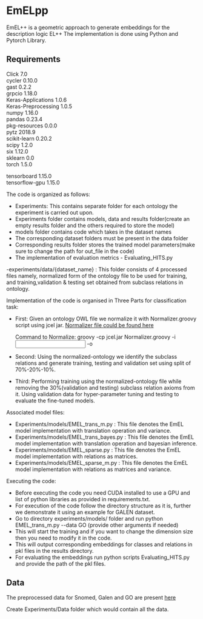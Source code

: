 # EmELpp
EmEL++ is a geometric approach to generate embeddings for the description logic EL++
The implementation is done using Python and Pytorch Library.

## Requirements      
Click 7.0    
cycler 0.10.0    
gast 0.2.2    
grpcio 1.18.0    
Keras-Applications 1.0.6    
Keras-Preprocessing 1.0.5    
numpy 1.16.0    
pandas 0.23.4    
pkg-resources 0.0.0         
pytz 2018.9    
scikit-learn 0.20.2    
scipy 1.2.0    
six 1.12.0     
sklearn 0.0  
torch 1.5.0

tensorboard 1.15.0     
tensorflow-gpu 1.15.0 

The code is organized as follows:
- Experiments: This contains separate folder for each ontology the experiment is carried out upon.
- Experiments folder contains models, data and results folder(create an empty results folder and the others required to store the model)
- models folder contains code which takes in the dataset names
- The corresponding dataset folders must be present in the data folder
- Corresponding results folder stores the trained model parameters(make sure to change the path for out_file in the code)
- The implementation of evaluation metrics - Evaluating_HITS.py

-experiments/data/{dataset_name} : This folder consists of 4 processed files namely, normalized form of the ontology file
to be used for training, and training,validation & testing set obtained from subclass relations in ontology.


Implementation of the code is organised in Three Parts for classification task:

- First: Given an ontology OWL file we normalize it with Normalizer.groovy script using jcel jar. [Normalizer file could be found here](https://github.com/bio-ontology-research-group/el-embeddings)

	Command to Normalize: groovy -cp jcel.jar Normalizer.groovy -i <Input OWL ontology> -o <Output normalized-ontology> 
	
- Second: Using the normalized-ontology we identify the subclass relations and generate training, testing and validation set using
		   split of 70%-20%-10%.

- Third: Performing training using the normalized-ontology file while removing the 30%(validation and testing) subclass relation axioms from it.
		Using validation data for hyper-parameter tuning and testing to evaluate the fine-tuned models.
		
Associated model files:
- Experiments/models/EMEL_trans_m.py : This file denotes the EmEL model implementation with translation operation and variance.
- Experiments/models/EMEL_trans_bayes.py : This file denotes the EmEL model implementation with translation operation and bayesian inference.
- Experiments/models/EMEL_sparse.py : This file denotes the EmEL model implementation with relations as matrices.
- Experiments/models/EMEL_sparse_m.py : This file denotes the EmEL model implementation with relations as matrices and variance.
	
	
Executing the code:
- Before executing the code you need CUDA installed to use a GPU and list of python libraries as provided in requirements.txt.
- For execution of the code follow the directory structure as it is, further we demonstrate it using an example for GALEN dataset.
- Go to directory experiments/models/ folder and run python EMEL_trans_m.py --data GO (provide other arguments if needed)
- This will start the training and if you want to change the dimension size then you need to modify it in the code. 
- This will output corresponding embeddings for classes and relations in pkl files in the results directory.
- For evaluating the embeddings run python scripts Evaluating_HITS.py and provide the path of the pkl files.

## Data

The preprocessed data for Snomed, Galen and GO are present [here](https://drive.google.com/file/d/1HHXogBAaQ5f0lJrAI_fVkuAmSTuh2IQW/view?usp=sharing)
	
Create Experiments/Data folder which would contain all the data.


